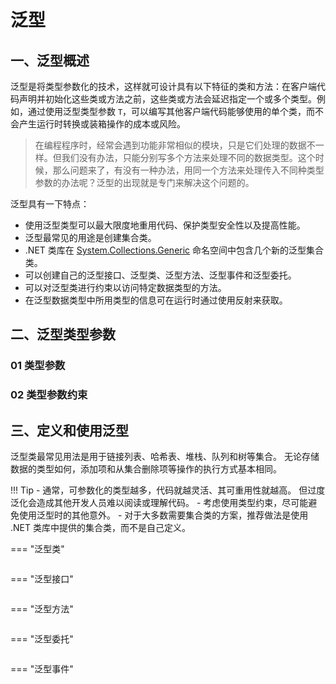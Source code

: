 # 泛型

## 一、泛型概述

泛型是将类型参数化的技术，这样就可设计具有以下特征的类和方法：在客户端代码声明并初始化这些类或方法之前，这些类或方法会延迟指定一个或多个类型。例如，通过使用泛型类型参数 `T`，可以编写其他客户端代码能够使用的单个类，而不会产生运行时转换或装箱操作的成本或风险。

>在编程程序时，经常会遇到功能非常相似的模块，只是它们处理的数据不一样。但我们没有办法，只能分别写多个方法来处理不同的数据类型。这个时候，那么问题来了，有没有一种办法，用同一个方法来处理传入不同种类型参数的办法呢？泛型的出现就是专门来解决这个问题的。

泛型具有一下特点：

-   使用泛型类型可以最大限度地重用代码、保护类型安全性以及提高性能。
-   泛型最常见的用途是创建集合类。
-   .NET 类库在 [System.Collections.Generic](https://learn.microsoft.com/zh-cn/dotnet/api/system.collections.generic) 命名空间中包含几个新的泛型集合类。 
-   可以创建自己的泛型接口、泛型类、泛型方法、泛型事件和泛型委托。
-   可以对泛型类进行约束以访问特定数据类型的方法。
-   在泛型数据类型中所用类型的信息可在运行时通过使用反射来获取。

## 二、泛型类型参数
### 01 类型参数

### 02 类型参数约束

## 三、定义和使用泛型
泛型类最常见用法是用于链接列表、哈希表、堆栈、队列和树等集合。 无论存储数据的类型如何，添加项和从集合删除项等操作的执行方式基本相同。

!!! Tip
	-  通常，可参数化的类型越多，代码就越灵活、其可重用性就越高。 但过度泛化会造成其他开发人员难以阅读或理解代码。
	- 考虑使用类型约束，尽可能避免使用泛型时的其他意外。
	- 对于大多数需要集合类的方案，推荐做法是使用 .NET 类库中提供的集合类，而不是自己定义。

=== "泛型类"
```csharp 

```
=== "泛型接口"
```csharp 
```
=== "泛型方法"
```csharp 
```
=== "泛型委托"
```csharp 
```
=== "泛型事件"
